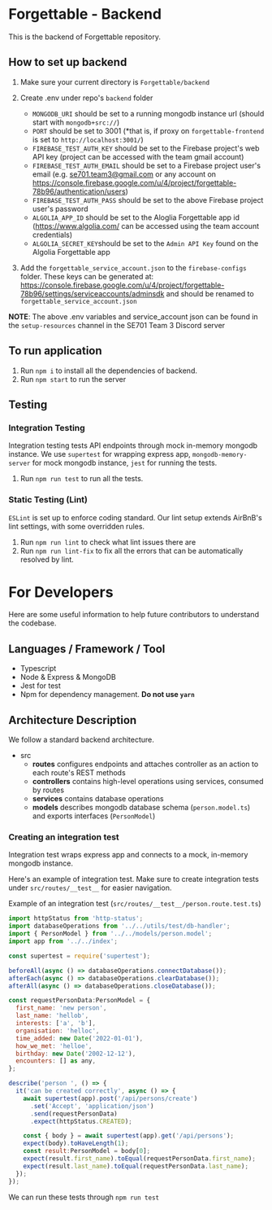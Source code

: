 # Forgettable - Backend

This is the backend of Forgettable repository.

## How to set up backend
1. Make sure your current directory is `Forgettable/backend`
2. Create .env under repo's `backend` folder
    - `MONGODB_URI` should be set to a running mongodb instance url (should start with `mongodb+src://`)
    - `PORT` should be set to 3001 (*that is, if proxy on `forgettable-frontend` is set to `http://localhost:3001/`)
    - `FIREBASE_TEST_AUTH_KEY` should be set to the Firebase project's web API key (project can be accessed with the team gmail account)
    - `FIREBASE_TEST_AUTH_EMAIL` should be set to a Firebase project user's email (e.g. se701.team3@gmail.com or any account on https://console.firebase.google.com/u/4/project/forgettable-78b96/authentication/users)
    - `FIREBASE_TEST_AUTH_PASS` should be set to the above Firebase project user's password 
    - `ALGOLIA_APP_ID` should be set to the Aloglia Forgettable app id (https://www.algolia.com/ can be accessed using the team account credentials)
    - `ALGOLIA_SECRET_KEY`should be set to the `Admin API Key` found on the Algolia Forgettable app
    
3. Add the `forgettable_service_account.json` to the `firebase-configs` folder. These keys can be generated at: https://console.firebase.google.com/u/4/project/forgettable-78b96/settings/serviceaccounts/adminsdk and should be renamed to `forgettable_service_account.json`   

**NOTE**: The above .env variables and service_account json can be found in the `setup-resources` channel in the SE701 Team 3 Discord server 
    

## To run application
1. Run `npm i` to install all the dependencies of backend.
2. Run `npm start` to run the server

## Testing

### Integration Testing
Integration testing tests API endpoints through mock in-memory mongodb instance. We use `supertest` for wrapping express app, `mongodb-memory-server` for mock mongodb instance, `jest` for running the tests.
1. Run `npm run test` to run all the tests. 

### Static Testing (Lint)
`ESLint` is set up to enforce coding standard. Our lint setup extends AirBnB's lint settings, with some overridden rules.
1. Run `npm run lint` to check what lint issues there are
2. Run `npm run lint-fix` to fix all the errors that can be automatically resolved by lint.

# For Developers

Here are some useful information to help future contributors to understand the codebase.

## Languages / Framework / Tool
- Typescript 
- Node & Express & MongoDB
- Jest for test
- Npm for dependency management. **Do not use `yarn`**

## Architecture Description
We follow a standard backend architecture.

- src
    - **routes** configures endpoints and attaches controller as an action to each route's REST methods
    - **controllers** contains high-level operations using services, consumed by routes
    - **services** contains database operations
    - **models** describes mongodb database schema (`person.model.ts`) and exports interfaces (`PersonModel`)

### Creating an integration test
Integration test wraps express app and connects to a mock, in-memory mongodb instance.

Here's an example of integration test. Make sure to create integration tests under `src/routes/__test__` for easier navigation.

Example of an integration test (`src/routes/__test__/person.route.test.ts`)
```js
import httpStatus from 'http-status';
import databaseOperations from '../../utils/test/db-handler';
import { PersonModel } from '../../models/person.model';
import app from '../../index';

const supertest = require('supertest');

beforeAll(async () => databaseOperations.connectDatabase());
afterEach(async () => databaseOperations.clearDatabase());
afterAll(async () => databaseOperations.closeDatabase());

const requestPersonData:PersonModel = {
  first_name: 'new person',
  last_name: 'hellob',
  interests: ['a', 'b'],
  organisation: 'helloc',
  time_added: new Date('2022-01-01'),
  how_we_met: 'helloe',
  birthday: new Date('2002-12-12'),
  encounters: [] as any,
};

describe('person ', () => {
  it('can be created correctly', async () => {
    await supertest(app).post('/api/persons/create')
      .set('Accept', 'application/json')
      .send(requestPersonData)
      .expect(httpStatus.CREATED);

    const { body } = await supertest(app).get('/api/persons');
    expect(body).toHaveLength(1);
    const result:PersonModel = body[0];
    expect(result.first_name).toEqual(requestPersonData.first_name);
    expect(result.last_name).toEqual(requestPersonData.last_name);
  });
});
```

We can run these tests through `npm run test`
